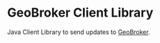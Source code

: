 # GeoBroker Client Library

Java Client Library to send updates to [GeoBroker](https://github.com/wrk-fmd/geobroker).
